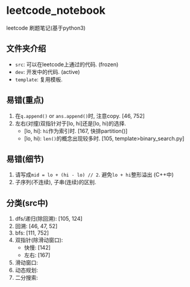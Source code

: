 # leetcode_notebook
leetcode 刷题笔记(基于python3)

## 文件夹介绍

- `src`: 可以在leetcode上通过的代码. (frozen)
- `dev`: 开发中的代码. (active)
- `template`: 复用模板.


## 易错(重点)

1. 在`q.append()` or `ans.append()`时, 注意copy.
\[46, 752\]
2. 左右(对撞)双指针对于\[lo, hi\]还是\[lo, hi)的选择.
    - \[lo, hi\]: `hi`作为索引时.
\[167, 快排partition()\]
    - \[lo, hi): `len()`的概念出现较多时.
\[105\, template>binary_search.py]


## 易错(细节)

1. 请写成`mid = lo + (hi - lo) // 2`. 避免`lo + hi`整形溢出 (C++中)
2. 子序列(不连续), 子串(连续)的区别.


## 分类(src中)
1. dfs/递归(除回溯):
\[105, 124\]
2. 回溯:
\[46, 47, 52\]
3. bfs:
\[111, 752\]
4. 双指针(除滑动窗口):
    - 快慢:
\[142\]
    - 左右:
\[167\]
5. 滑动窗口:
6. 动态规划:
7. 二分搜索:
